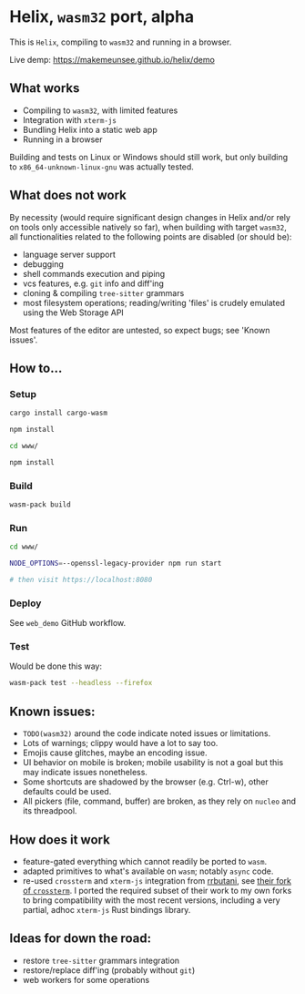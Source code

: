 # Helix, `wasm32` port, alpha

This is `Helix`, compiling to `wasm32` and running in a browser.

Live demp: https://makemeunsee.github.io/helix/demo

## What works

* Compiling to `wasm32`, with limited features
* Integration with `xterm-js`
* Bundling Helix into a static web app
* Running in a browser

Building and tests on Linux or Windows should still work, but only building to
`x86_64-unknown-linux-gnu` was actually tested.

## What does not work

By necessity (would require significant design changes in Helix and/or rely on
tools only accessible natively so far), when building with target `wasm32`, all
functionalities related to the following points are disabled (or should be):

* language server support
* debugging
* shell commands execution and piping
* vcs features, e.g. `git` info and diff'ing
* cloning & compiling `tree-sitter` grammars
* most filesystem operations; reading/writing 'files' is crudely emulated using the Web Storage API

Most features of the editor are untested, so expect bugs; see 'Known issues'.

## How to...

### Setup

```sh
cargo install cargo-wasm

npm install

cd www/

npm install
```

### Build

```sh
wasm-pack build
```

### Run

```sh
cd www/

NODE_OPTIONS=--openssl-legacy-provider npm run start

# then visit https://localhost:8080
```

### Deploy

See `web_demo` GitHub workflow.

### Test

Would be done this way:

```sh
wasm-pack test --headless --firefox
```

## Known issues:

* `TODO(wasm32)` around the code indicate noted issues or limitations.
* Lots of warnings; clippy would have a lot to say too.
* Emojis cause glitches, maybe an encoding issue.
* UI behavior on mobile is broken; mobile usability is not a goal but this may
  indicate issues nonetheless.
* Some shortcuts are shadowed by the browser (e.g. Ctrl-w), other defaults could
  be used.
* All pickers (file, command, buffer) are broken, as they rely on `nucleo` and
  its threadpool.

## How does it work

* feature-gated everything which cannot readily be ported to `wasm`.
* adapted primitives to what's available on `wasm`; notably `async` code.
* re-used `crossterm` and `xterm-js` integration from [rrbutani](https://github.com/rrbutani),
  see [their fork of `crossterm`](https://github.com/rrbutani/crossterm/tree/xtermjs).
  I ported the required subset of their work to my own forks to bring
  compatibility with the most recent versions, including a very partial, adhoc
  `xterm-js` Rust bindings library.

## Ideas for down the road:

* restore `tree-sitter` grammars integration
* restore/replace diff'ing (probably without `git`)
* web workers for some operations

